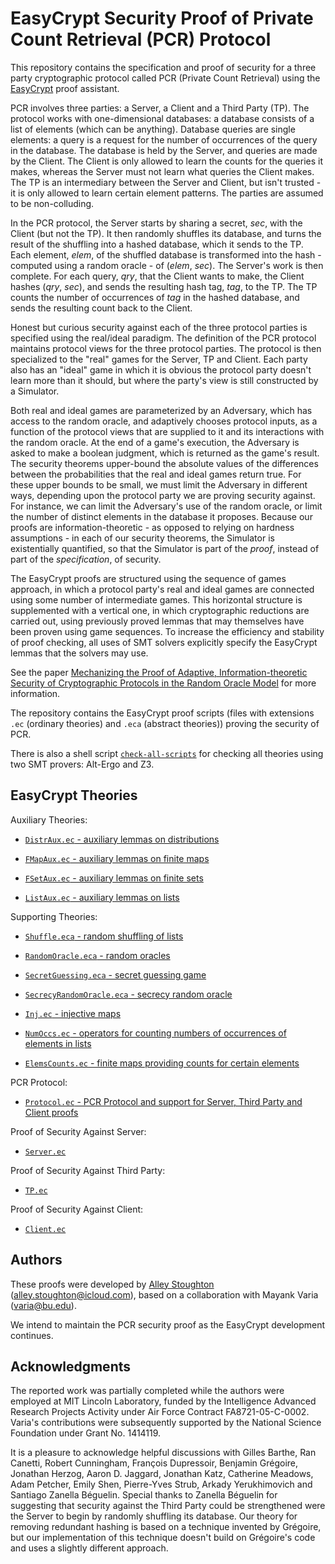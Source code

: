 EasyCrypt Security Proof of Private Count Retrieval (PCR) Protocol
====================================================================

This repository contains the specification and proof of security for a
three party cryptographic protocol called PCR (Private Count
Retrieval) using the [EasyCrypt](https://www.easycrypt.info/trac/)
proof assistant.

PCR involves three parties: a Server, a Client and a Third Party (TP).
The protocol works with one-dimensional databases: a database consists
of a list of elements (which can be anything). Database queries are
single elements: a query is a request for the number of occurrences of
the query in the database. The database is held by the Server, and
queries are made by the Client. The Client is only allowed to learn
the counts for the queries it makes, whereas the Server must not learn
what queries the Client makes. The TP is an intermediary between the
Server and Client, but isn't trusted - it is only allowed to learn
certain element patterns. The parties are assumed to be non-colluding.

In the PCR protocol, the Server starts by sharing a secret, *sec*,
with the Client (but not the TP). It then randomly shuffles its
database, and turns the result of the shuffling into a hashed
database, which it sends to the TP. Each element, *elem*, of the
shuffled database is transformed into the hash - computed using a
random oracle - of (*elem*, *sec*). The Server's work is then
complete. For each query, *qry*, that the Client wants to make, the
Client hashes (*qry*, *sec*), and sends the resulting hash tag, *tag*,
to the TP. The TP counts the number of occurrences of *tag* in the
hashed database, and sends the resulting count back to the Client.

Honest but curious security against each of the three protocol parties
is specified using the real/ideal paradigm. The definition of the PCR
protocol maintains protocol views for the three protocol parties. The
protocol is then specialized to the "real" games for the Server, TP
and Client. Each party also has an "ideal" game in which it is obvious
the protocol party doesn't learn more than it should, but where the
party's view is still constructed by a Simulator.

Both real and ideal games are parameterized by an Adversary, which has
access to the random oracle, and adaptively chooses protocol inputs,
as a function of the protocol views that are supplied to it and its
interactions with the random oracle. At the end of a game's execution,
the Adversary is asked to make a boolean judgment, which is returned
as the game's result. The security theorems upper-bound the absolute
values of the differences between the probabilities that the real and
ideal games return true. For these upper bounds to be small, we must
limit the Adversary in different ways, depending upon the protocol
party we are proving security against. For instance, we can limit the
Adversary's use of the random oracle, or limit the number of distinct
elements in the database it proposes. Because our proofs are
information-theoretic - as opposed to relying on hardness
assumptions - in each of our security theorems, the Simulator is existentially
quantified, so that the Simulator is part of the *proof*, instead of
part of the *specification*, of security.

The EasyCrypt proofs are structured using the sequence of games
approach, in which a protocol party's real and ideal games are
connected using some number of intermediate games. This horizontal
structure is supplemented with a vertical one, in which cryptographic
reductions are carried out, using previously proved lemmas that may
themselves have been proven using game sequences. To increase the
efficiency and stability of proof checking, all uses of SMT solvers
explicitly specify the EasyCrypt lemmas that the solvers may use.

See the paper [Mechanizing the Proof of Adaptive,
Information-theoretic Security of Cryptographic Protocols in the
Random Oracle Model](http://alleystoughton.us/research/pcr.pdf)
for more information.

The repository contains the EasyCrypt proof scripts (files with
extensions `.ec` (ordinary theories) and `.eca` (abstract theories))
proving the security of PCR.

There is also a shell script
[`check-all-scripts`](../master/check-all-scripts) for checking all
theories using two SMT provers: Alt-Ergo and Z3.

EasyCrypt Theories
--------------------------------------------------------------------

Auxiliary Theories:

 * [`DistrAux.ec` - auxiliary lemmas on distributions](../master/DistrAux.ec)

 * [`FMapAux.ec` - auxiliary lemmas on finite maps](../master/FMapAux.ec)

 * [`FSetAux.ec` - auxiliary lemmas on finite sets](../master/FSetAux.ec)

 * [`ListAux.ec` - auxiliary lemmas on lists](../master/ListAux.ec)

Supporting Theories:

 * [`Shuffle.eca` - random shuffling of lists](../master/Shuffle.eca)

 * [`RandomOracle.eca` - random oracles](../master/RandomOracle.eca)

 * [`SecretGuessing.eca` - secret guessing game](../master/SecretGuessing.eca)

 * [`SecrecyRandomOracle.eca` - secrecy random
   oracle](../master/SecrecyRandomOracle.eca)

 * [`Inj.ec` - injective maps](../master/Inj.ec)

 * [`NumOccs.ec` - operators for counting numbers of occurrences of
   elements in lists](../master/NumOccs.ec)

 * [`ElemsCounts.ec` - finite maps providing counts for certain
   elements](../master/ElemsCounts.ec)

PCR Protocol:

 * [`Protocol.ec` - PCR Protocol and support for Server, Third Party
   and Client proofs](../master/Protocol.ec)

Proof of Security Against Server:

 * [`Server.ec`](../master/Server.ec)

Proof of Security Against Third Party:

 * [`TP.ec`](../master/TP.ec)

Proof of Security Against Client:

 * [`Client.ec`](../master/Client.ec)

Authors
--------------------------------------------------------------------

These proofs were developed by [Alley Stoughton](http://alleystoughton.us)
(alley.stoughton@icloud.com), based on a collaboration with Mayank
Varia (varia@bu.edu).

We intend to maintain the PCR security proof as the EasyCrypt
development continues.

Acknowledgments
--------------------------------------------------------------------

The reported work was partially completed while the authors were
employed at MIT Lincoln Laboratory, funded by the Intelligence
Advanced Research Projects Activity under Air Force Contract
FA8721-05-C-0002. Varia's contributions were subsequently supported
by the National Science Foundation under Grant No. 1414119.

It is a pleasure to acknowledge helpful discussions with Gilles
Barthe, Ran Canetti, Robert Cunningham, François Dupressoir, Benjamin
Grégoire, Jonathan Herzog, Aaron D. Jaggard, Jonathan Katz, Catherine
Meadows, Adam Petcher, Emily Shen, Pierre-Yves Strub, Arkady
Yerukhimovich and Santiago Zanella Béguelin. Special thanks to
Zanella Béguelin for suggesting that security against the Third Party
could be strengthened were the Server to begin by randomly shuffling
its database. Our theory for removing redundant hashing is based on a
technique invented by Grégoire, but our implementation of this
technique doesn't build on Grégoire's code and uses a slightly
different approach.
